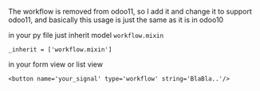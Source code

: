 The workflow is removed from odoo11, so I add it and change it to support odoo11, and basically this usage is just the same as it is in odoo10

in your py file just inherit model `workflow.mixin`
```
_inherit = ['workflow.mixin']
```

in your form view or list view
```
<button name='your_signal' type='workflow' string='BlaBla..'/>
```